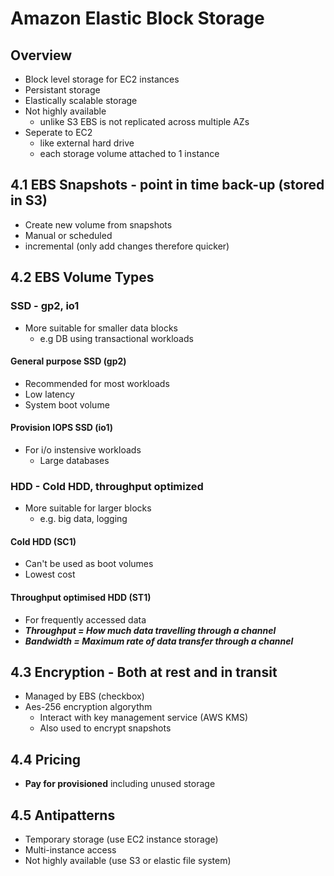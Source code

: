 # Amazon Elastic Block Storage

## Overview
* Block level storage for EC2 instances
* Persistant storage
* Elastically scalable storage
* Not highly available
  * unlike S3 EBS is not replicated across  multiple AZs
* Seperate to EC2
  * like external hard drive
  * each storage volume attached to 1 instance

## 4.1 EBS Snapshots - point in time back-up (stored in S3)
* Create new volume from snapshots
* Manual or scheduled
* incremental (only add changes therefore quicker)

## 4.2 EBS Volume Types
### SSD - gp2, io1
* More suitable for smaller data blocks
  * e.g DB using transactional workloads
#### General purpose SSD (gp2)
* Recommended for most workloads
* Low latency
* System boot volume
#### Provision IOPS SSD (io1)
* For i/o instensive workloads
  * Large databases
### HDD - Cold HDD, throughput optimized
* More suitable for larger blocks
  * e.g. big data, logging
#### Cold HDD (SC1) 
* Can't be used as boot volumes
* Lowest cost 
#### Throughput optimised HDD (ST1)
* For frequently accessed data
* ***Throughput = How much data travelling through a channel***
* ***Bandwidth = Maximum rate of data transfer through a channel***

## 4.3 Encryption - Both at rest and in transit
* Managed by EBS (checkbox)
* Aes-256 encryption algorythm
  * Interact with key management service (AWS KMS)
  * Also used to encrypt snapshots

## 4.4 Pricing
* **Pay for provisioned** including unused storage

## 4.5 Antipatterns
* Temporary storage (use EC2 instance storage)
* Multi-instance access
* Not highly available (use S3 or elastic file system)

